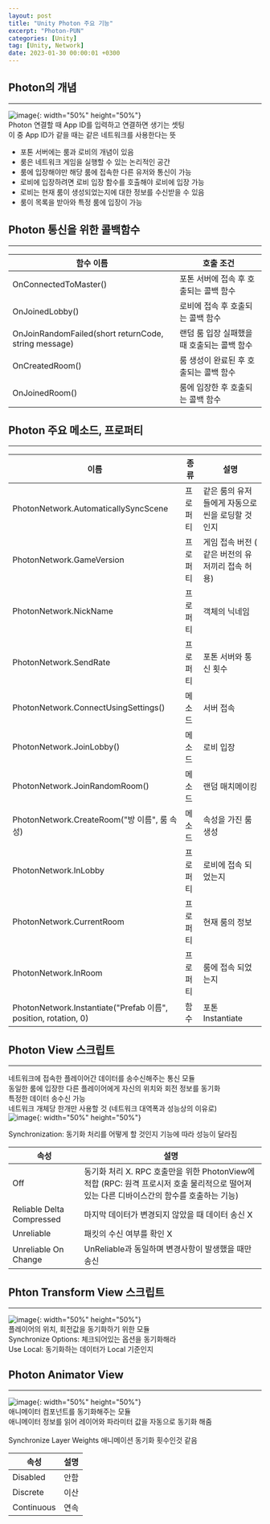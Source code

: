 ```yaml
---
layout: post
title: "Unity Photon 주요 기능"
excerpt: "Photon-PUN"
categories: [Unity]
tag: [Unity, Network]
date: 2023-01-30 00:00:01 +0300
---
```


## Photon의 개념
---

![image](/assets/img/Photon/Photon_1.png){: width="50%" height="50%"}<br>
Photon 연결할 때 App ID를 입력하고 연결하면 생기는 셋팅<br>
이 중 App ID가 같을 때는 같은 네트워크를 사용한다는 뜻<br>
+ 포톤 서버에는 룸과 로비의 개념이 있음<br>
+ 룸은 네트워크 게임을 실행할 수 있는 논리적인 공간<br>
+ 룸에 입장해야만 해당 룸에 접속한 다른 유저와 통신이 가능<br>
+ 로비에 입장하려면 로비 입장 함수를 호출해야 로비에 입장 가능<br>
+ 로비는 현재 룸이 생성되었는지에 대한 정보를 수신받을 수 있음<br>
+ 룸이 목록을 받아와 특정 룸에 입장이 가능<br>

## Photon 통신을 위한 콜백함수
---

| 함수 이름 | 호출 조건 |
| --- | --- |
| OnConnectedToMaster() | 포톤 서버에 접속 후 호출되는 콜백 함수 |
| OnJoinedLobby() | 로비에 접속 후 호출되는 콜백 함수 |
| OnJoinRandomFailed(short returnCode, string message) | 랜덤 룸 입장 실패했을 때 호출되는 콜백 함수 |
| OnCreatedRoom() | 룸 생성이 완료된 후 호출되는 콜백 함수 |
| OnJoinedRoom() | 룸에 입장한 후 호출되는 콜백 함수 |

## Photon 주요 메소드, 프로퍼티
---

| 이름 | 종류 | 설명 |
| --- | --- | --- |
| PhotonNetwork.AutomaticallySyncScene | 프로퍼티 | 같은 룸의 유저들에게 자동으로 씬을 로딩할 것인지 |
| PhotonNetwork.GameVersion | 프로퍼티 | 게임 접속 버전 ( 같은 버전의 유저끼리 접속 허용) |
| PhotonNetwork.NickName | 프로퍼티 | 객체의 닉네임 |
| PhotonNetwork.SendRate | 프로퍼티 | 포톤 서버와 통신 횟수 |
| PhotonNetwork.ConnectUsingSettings() | 메소드 | 서버 접속 |
| PhotonNetwork.JoinLobby() | 메소드 | 로비 입장 |
| PhotonNetwork.JoinRandomRoom() | 메소드 | 랜덤 매치메이킹 |
| PhotonNetwork.CreateRoom("방 이름", 룸 속성) | 메소드 | 속성을 가진 룸 생성 |
| PhotonNetwork.InLobby | 프로퍼티 | 로비에 접속 되었는지 |
| PhotonNetwork.CurrentRoom | 프로퍼티 | 현재 룸의 정보 |
| PhotonNetwork.InRoom | 프로퍼티 | 룸에 접속 되었는지 |
| PhotonNetwork.Instantiate("Prefab 이름", position, rotation, 0) | 함수 | 포톤 Instantiate |

## Photon View 스크립트
---

네트워크에 접속한 플레이어간 데이터를 송수신해주는 통신 모듈<br>
동일한 룸에 입장한 다른 플레이어에게 자신의 위치와 회전 정보를 동기화<br>
특정한 데이터 송수신 가능<br>
네트워크 개체당 한개만 사용할 것 (네트워크 대역폭과 성능상의 이유로)<br>
![image](/assets/img/Photon/Photon_2.png){: width="50%" height="50%"}<br>

Synchronization: 동기화 처리를 어떻게 할 것인지 기능에 따라 성능이 달라짐

| 속성 | 설명 |
| --- | --- |
| Off | 동기화 처리 X. RPC 호출만을 위한 PhotonView에 적합 (RPC: 원격 프로시저 호출 물리적으로 떨어져있는 다른 디바이스간의 함수를 호출하는 기능) |
| Reliable Delta Compressed | 마지막 데이터가 변경되지 않았을 때 데이터 송신 X |
| Unreliable |  패킷의 수신 여부를 확인 X |
| Unreliable On Change | UnReliable과 동일하며 변경사항이 발생했을 때만 송신 |

## Phton Transform View 스크립트
---
![image](/assets/img/Photon/Photon_3.png){: width="50%" height="50%"}<br>
플레이어의 위치, 회전값을 동기화하기 위한 모듈<br>
Synchronize Options: 체크되어있는 옵션을 동기화해라<br>
Use Local: 동기화하는 데이터가 Local 기준인지<br>

## Photon Animator View
---
![image](/assets/img/Photon/Photon_4.png){: width="50%" height="50%"}<br>
애니메이터 컴포넌트를 동기화해주는 모듈<br>
애니메이터 정보를 읽어 레이어와 파라미터 값을 자동으로 동기화 해줌<br><br>
Synchronize Layer Weights 애니메이션 동기화 횟수인것 같음<br>

| 속성 | 설명 |
| --- | --- |
| Disabled | 안함 |
| Discrete | 이산 |
| Continuous | 연속 |
